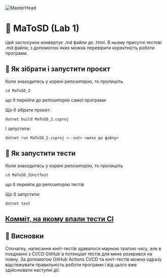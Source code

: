 ![MasterHead](https://upload.wikimedia.org/wikipedia/commons/2/20/Matrix_Digital_rain_banner.gif)

# 🏹 MaToSD (Lab 1)

Цей застосунок конвертує .md файли до .html. В ньому присутні тестові .md файли, з допомогою яких можна перевірити коректність роботи програми.

## 👷 Як зібрати і запустити проєкт

Коли знаходитесь у корені репозиторію, то пропишіть
```
cd MaToSD_2
```
що б перейти до репозиторію самої програми

Що б зібрати проєкт:

```
dotnet build MaToSD_2.csproj
```

І запустити:

```
dotnet run MaToSD_2.csproj <--out> <шлях до файлу>
```
## 👷 Як запустити тести

Коли знаходитесь у корені репозиторію, то пропишіть
```
cd MaToSD_2UnitTest
```
що б перейти до репозиторію тестів

Що б запустити:

```
dotnet test
```

## [Комміт, на якому впали тести CI](https://github.com/DreammyOleksandr/MaToSD_2/commit/36ad228e937988fa5943e1d35009e1e089bffd6a)

## 📝 Висновки

Спочатку, написання юніт-тестів здавалося марною тратою часу, але в поєднанні з CI/CD GitHub`a потенціал тестів для мене розкрився на повну. За допомогою GitHub Actions CI/CD та юніт-тестів можна одразу відстежувати правильність роботи програми і від цього вже здійснювати наступні дії.